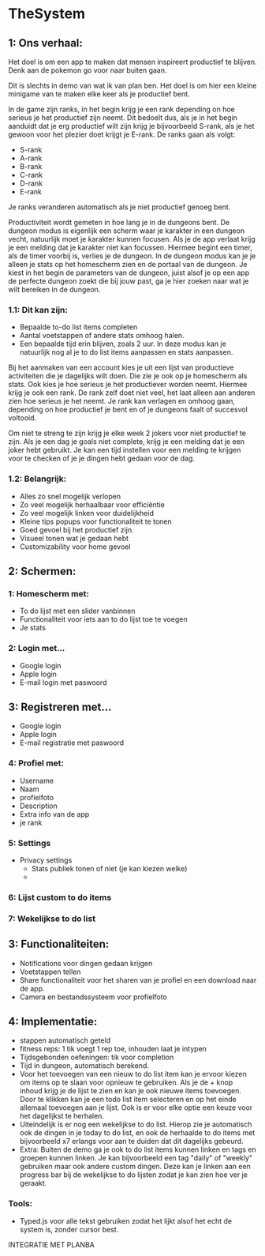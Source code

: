 # TheSystem

## 1: Ons verhaal:
Het doel is om een app te maken dat mensen inspireert productief te blijven. Denk aan de pokemon go voor naar buiten gaan.

Dit is slechts in demo van wat ik van plan ben. Het doel is om hier een kleine minigame van te maken elke keer als je productief bent.

In de game zijn ranks, in het begin krijg je een rank depending on hoe serieus je het productief zijn neemt. Dit bedoelt dus, als je in het begin aanduidt dat je erg productief wilt zijn krijg je bijvoorbeeld S-rank, als je het gewoon voor het plezier doet krijgt je E-rank.
De ranks gaan als volgt:
- S-rank
- A-rank
- B-rank
- C-rank
- D-rank
- E-rank

Je ranks veranderen automatisch als je niet productief genoeg bent.

Productiviteit wordt gemeten in hoe lang je in de dungeons bent. De dungeon modus is eigenlijk een scherm waar je karakter in een dungeon vecht, natuurlijk moet je karakter kunnen focusen. Als je de app verlaat krijg je een melding dat je karakter niet kan focussen.
Hiermee begint een timer, als de timer voorbij is, verlies je de dungeon. In de dungeon modus kan je je alleen je stats op het homescherm zien en de portaal van de dungeon.
Je kiest in het begin de parameters van de dungeon, juist alsof je op een app de perfecte dungeon zoekt die bij jouw past, ga je hier zoeken naar wat je wilt bereiken in de dungeon.

### 1.1: Dit kan zijn:
- Bepaalde to-do list items completen
- Aantal voetstappen of andere stats omhoog halen.
- Een bepaalde tijd erin blijven, zoals 2 uur.
In deze modus kan je natuurlijk nog al je to do list items aanpassen en stats aanpassen.

Bij het aanmaken van een account kies je uit een lijst van productieve activiteiten die je dagelijks wilt doen. Die zie je ook op je homescherm als stats.
Ook kies je hoe serieus je het productiever worden neemt. Hiermee krijg je ook een rank.
De rank zelf doet niet veel, het laat alleen aan anderen zien hoe serieus je het neemt.
Je rank kan verlagen en omhoog gaan, depending on hoe productief je bent en of je dungeons faalt of succesvol voltooid.

Om niet te streng te zijn krijg je elke week 2 jokers voor niet productief te zijn. Als je een dag je goals niet complete, krijg je een melding dat je een joker hebt gebruikt. Je kan een tijd instellen voor een melding te krijgen voor te checken of je je dingen hebt gedaan voor de dag.

### 1.2: Belangrijk:
- Alles zo snel mogelijk verlopen
- Zo veel mogelijk herhaalbaar voor efficiëntie
- Zo veel mogelijk linken voor duidelijkheid
- Kleine tips popups voor functionaliteit te tonen
- Goed gevoel bij het productief zijn.
- Visueel tonen wat je gedaan hebt
- Customizability voor home gevoel


## 2: Schermen:

### 1: Homescherm met:
- To do lijst met een slider vanbinnen
- Functionaliteit voor iets aan to do lijst toe te voegen
- Je stats

### 2: Login met...
- Google login
- Apple login
- E-mail login met paswoord

## 3: Registreren met...
- Google login
- Apple login
- E-mail registratie met paswoord

### 4: Profiel met:
- Username
- Naam
- profielfoto
- Description
- Extra info van de app
- je rank

### 5: Settings
- Privacy settings
    - Stats publiek tonen of niet (je kan kiezen welke)
    - 

### 6: Lijst custom to do items

### 7: Wekelijkse to do list


## 3: Functionaliteiten:
- Notifications voor dingen gedaan krijgen
- Voetstappen tellen
- Share functionaliteit voor het sharen van je profiel en een download naar de app.
- Camera en bestandssysteem voor profielfoto

## 4: Implementatie:
- stappen automatisch geteld
- fitness reps: 1 tik voegt 1 rep toe, inhouden laat je intypen
- Tijdsgebonden oefeningen: tik voor completion
- Tijd in dungeon, automatisch berekend.
- Voor het toevoegen van een nieuw to do list item kan je ervoor kiezen om items op te slaan voor opnieuw te gebruiken. Als je de + knop inhoud krijg je de lijst te zien en kan je ook nieuwe items toevoegen. Door te klikken kan je een todo list item selecteren en op het einde allemaal toevoegen aan je lijst. Ook is er voor elke optie een keuze voor het dagelijkst te herhalen.
- Uiteindelijk is er nog een wekelijkse to do list. Hierop zie je automatisch ook de dingen in je today to do list, en ook de herhaalde to do items met bijvoorbeeld x7 erlangs voor aan te duiden dat dit dagelijks gebeurd. 
- Extra: Buiten de demo ga je ook to do list items kunnen linken en tags en groepen kunnen linken. Je kan bijvoorbeeld een tag "daily" of "weekly" gebruiken maar ook andere custom dingen. Deze kan je linken aan een progress bar bij de wekelijkse to do lijsten zodat je kan zien hoe ver je geraakt.

### Tools:
- Typed.js voor alle tekst gebruiken zodat het lijkt alsof het echt de system is, zonder cursor best.

INTEGRATIE MET PLANBA
